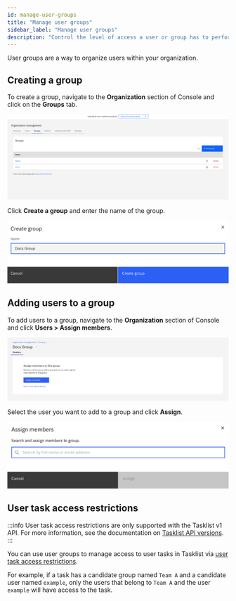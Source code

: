 ```yaml
---
id: manage-user-groups
title: "Manage user groups"
sidebar_label: "Manage user groups"
description: "Control the level of access a user or group has to perform tasks in the system via user task access restrictions."
---
```


User groups are a way to organize users within your organization.

## Creating a group

To create a group, navigate to the **Organization** section of Console and click on the **Groups** tab.

![Groups Management](./img/group-management.png)

Click **Create a group** and enter the name of the group.

![Create a group](./img/create-group.png)

## Adding users to a group

To add users to a group, navigate to the **Organization** section of Console and click **Users > Assign members**.

![Groups Members](./img/group-members.png)

Select the user you want to add to a group and click **Assign**.

![Assign a Member](./img/assign-member.png)

## User task access restrictions

:::info
User task access restrictions are only supported with the Tasklist v1 API. For more information, see the documentation on [Tasklist API versions](components/tasklist/api-versions.md#user-task-access-restrictions-and-the-tasklist-api).
:::

You can use user groups to manage access to user tasks in Tasklist via [user task access restrictions](components/tasklist/user-task-access-restrictions.md).

For example, if a task has a candidate group named `Team A` and a candidate user named `example`, only the users that belong to `Team A` and the user `example` will have access to the task.
